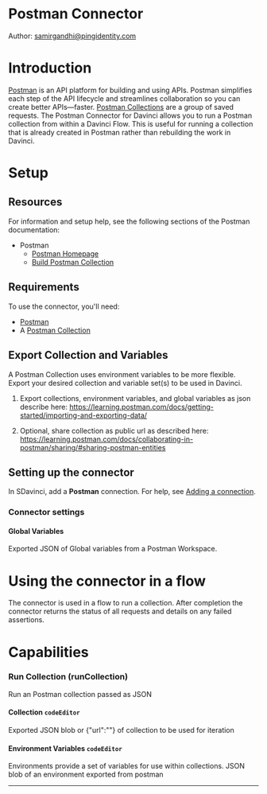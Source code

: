 # Postman Connector

Author: samirgandhi@pingidentity.com

# Introduction

[Postman](https://www.postman.com/) is an API platform for building and using APIs. Postman simplifies each step of the API lifecycle and streamlines collaboration so you can create better APIs—faster.
[Postman Collections](https://learning.postman.com/docs/getting-started/creating-the-first-collection/) are a group of saved requests.
The Postman Connector for Davinci allows you to run a Postman collection from within a Davinci Flow. This is useful for running a collection that is already created in Postman rather than rebuilding the work in Davinci.

# Setup

## Resources

For information and setup help, see the following sections of the Postman documentation:

- Postman
  - [Postman Homepage](https://www.postman.com/)
  - [Build Postman Collection](https://learning.postman.com/docs/getting-started/creating-the-first-collection/)

## Requirements

To use the connector, you'll need:

- [Postman](https://www.postman.com/downloads/)
- A [Postman Collection](<(https://learning.postman.com/docs/getting-started/creating-the-first-collection/)>)

## Export Collection and Variables

A Postman Collection uses environment variables to be more flexible. Export your desired collection and variable set(s) to be used in Davinci.

1. Export collections, environment variables, and global variables as json describe here: https://learning.postman.com/docs/getting-started/importing-and-exporting-data/

2. Optional, share collection as public url as described here: https://learning.postman.com/docs/collaborating-in-postman/sharing/#sharing-postman-entities

## Setting up the connector

In SDavinci, add a **Postman** connection. For help, see [Adding a connection](https://docs.google.com/document/d/1Sc9tD5tn9dl79qOWup0k3eKk5hrNVI8lZPAdm8loeiA/edit#).

### Connector settings

#### Global Variables

Exported JSON of Global variables from a Postman Workspace.

# Using the connector in a flow

The connector is used in a flow to run a collection. After completion the connector returns the status of all requests and details on any failed assertions.

# Capabilities

### Run Collection (runCollection)


Run an Postman collection passed as JSON

#### Collection `codeEditor`


Exported JSON blob or {"url":"<link>"} of collection to be used for iteration

#### Environment Variables `codeEditor`


Environments provide a set of variables for use within collections. JSON blob of an environment exported from postman

---
